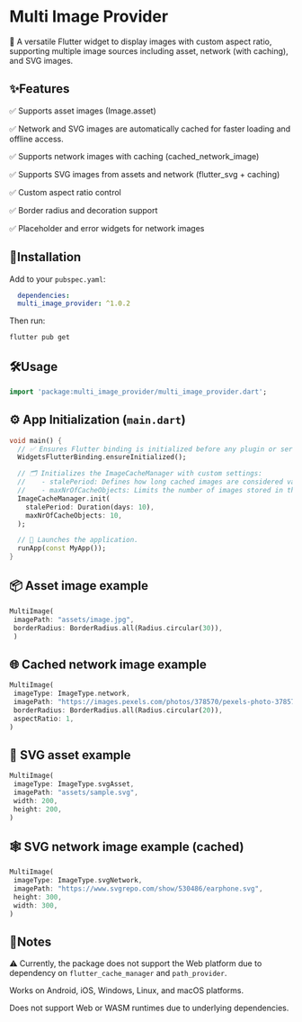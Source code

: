 
# Multi Image Provider

🌟 A versatile Flutter widget to display images with custom aspect ratio, supporting multiple image sources including asset, network (with caching), and SVG images.

## ✨Features
✅ Supports asset images (Image.asset)

✅ Network and SVG images are automatically cached for faster loading and offline access.

✅ Supports network images with caching (cached_network_image)

✅ Supports SVG images from assets and network (flutter_svg + caching)

✅ Custom aspect ratio control

✅ Border radius and decoration support

✅ Placeholder and error widgets for network images
## 🚀Installation
Add to your `pubspec.yaml`:
```yaml
  dependencies:
  multi_image_provider: ^1.0.2
```
Then run:
```bash
flutter pub get
```
## 🛠️Usage
```dart
import 'package:multi_image_provider/multi_image_provider.dart';
```

## ⚙️ App Initialization (`main.dart`)

```dart
void main() {
  // ✅ Ensures Flutter binding is initialized before any plugin or service.
  WidgetsFlutterBinding.ensureInitialized();

  // 🗂️ Initializes the ImageCacheManager with custom settings:
  //    - stalePeriod: Defines how long cached images are considered valid (e.g. 10 days).
  //    - maxNrOfCacheObjects: Limits the number of images stored in the cache.
  ImageCacheManager.init(
    stalePeriod: Duration(days: 10),
    maxNrOfCacheObjects: 10,
  );

  // 🚀 Launches the application.
  runApp(const MyApp());
}
```

## 📦 Asset image example
```dart
MultiImage(
 imagePath: "assets/image.jpg",
 borderRadius: BorderRadius.all(Radius.circular(30)),
 )
```

## 🌐 Cached network image example
```dart
MultiImage(
 imageType: ImageType.network,
 imagePath: "https://images.pexels.com/photos/378570/pexels-photo-378570.jpeg",
 borderRadius: BorderRadius.all(Radius.circular(20)),
 aspectRatio: 1,
)
```
## 🧩 SVG asset example
```dart
MultiImage(
 imageType: ImageType.svgAsset,
 imagePath: "assets/sample.svg",
 width: 200,
 height: 200,
)
```
## 🕸️ SVG network image example (cached)
```dart
MultiImage(
 imageType: ImageType.svgNetwork,
 imagePath: "https://www.svgrepo.com/show/530486/earphone.svg",
 height: 300,
 width: 300,
)
```

## 📌Notes
⚠️ Currently, the package does not support the Web platform due to dependency on `flutter_cache_manager` and `path_provider`.

Works on Android, iOS, Windows, Linux, and macOS platforms.

Does not support Web or WASM runtimes due to underlying dependencies.